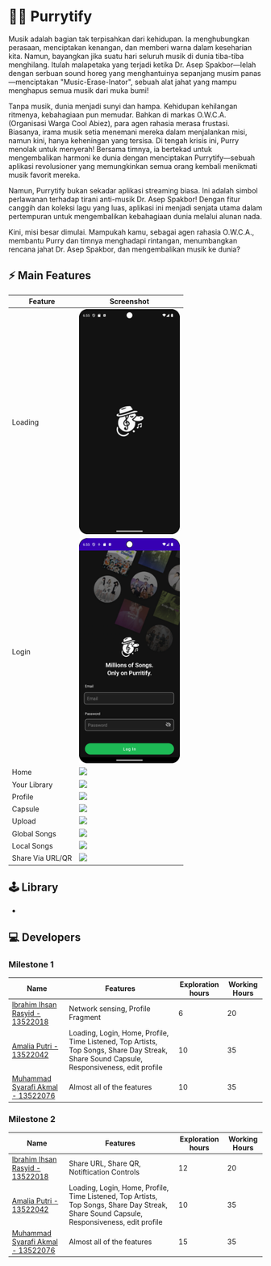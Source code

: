 # 👨🏽 Purrytify

Musik adalah bagian tak terpisahkan dari kehidupan. Ia menghubungkan perasaan, menciptakan kenangan, dan memberi warna dalam keseharian kita. Namun, bayangkan jika suatu hari seluruh musik di dunia tiba-tiba menghilang. Itulah malapetaka yang terjadi ketika Dr. Asep Spakbor—lelah dengan serbuan sound horeg yang menghantuinya sepanjang musim panas—menciptakan "Music-Erase-Inator", sebuah alat jahat yang mampu menghapus semua musik dari muka bumi!

Tanpa musik, dunia menjadi sunyi dan hampa. Kehidupan kehilangan ritmenya, kebahagiaan pun memudar. Bahkan di markas O.W.C.A. (Organisasi Warga Cool Abiez), para agen rahasia merasa frustasi. Biasanya, irama musik setia menemani mereka dalam menjalankan misi, namun kini, hanya keheningan yang tersisa. Di tengah krisis ini, Purry menolak untuk menyerah! Bersama timnya, ia bertekad untuk mengembalikan harmoni ke dunia dengan menciptakan Purrytify—sebuah aplikasi revolusioner yang memungkinkan semua orang kembali menikmati musik favorit mereka.

Namun, Purrytify bukan sekadar aplikasi streaming biasa. Ini adalah simbol perlawanan terhadap tirani anti-musik Dr. Asep Spakbor! Dengan fitur canggih dan koleksi lagu yang luas, aplikasi ini menjadi senjata utama dalam pertempuran untuk mengembalikan kebahagiaan dunia melalui alunan nada.

Kini, misi besar dimulai. Mampukah kamu, sebagai agen rahasia O.W.C.A., membantu Purry dan timnya menghadapi rintangan, menumbangkan rencana jahat Dr. Asep Spakbor, dan mengembalikan musik ke dunia?

## ⚡ Main Features

| Feature      | Screenshot                                                     |
| ------------ | -------------------------------------------------------------- |
| Loading      | <img src="screenshots/loading.png" alt="loading" width="200"/> |
| Login        | <img src="screenshots/login.png" alt="login" width="200"/>     |
| Home         | <img src="https://github.com/user-attachments/assets/2418e4a4-509d-4e57-9fd0-b74320e8e4c3" width="200"/> |
| Your Library | <img src="https://github.com/user-attachments/assets/20070ea6-0446-40a8-861d-0b6c0ac020e8" width="200"/> |
| Profile      | <img src="https://github.com/user-attachments/assets/2536f754-97d5-48ab-9502-31d8c526736a" width="200"/> |
| Capsule      | <img src="https://github.com/user-attachments/assets/9435c3b8-49d6-4b6b-a1d9-c692f91e22f2" width="200"/> |
| Upload       | <img src="https://github.com/user-attachments/assets/7545a02a-48b7-4efa-9482-14f3eb8cb5af" width="200"/> |
| Global Songs | <img src="https://github.com/user-attachments/assets/6bcd31a9-5468-4895-9d03-4856bc3bf75a" width="200"/> |
| Local Songs  | <img src="https://github.com/user-attachments/assets/d922354c-c4a4-42f9-80e7-3171bd6228a7" width="200"/> |
| Share Via URL/QR | <img src="https://github.com/user-attachments/assets/e160c891-8b5e-442c-8fa5-377dc7fa725a" width="200"/> | 


## 🕹️ Library

-

## 💻 Developers

### Milestone 1
| Name                                                                 | Features                                                                                                                    | Exploration hours | Working Hours |
| -------------------------------------------------------------------- | --------------------------------------------------------------------------------------------------------------------------- | ----------------- | ------------- |
| [Ibrahim Ihsan Rasyid - 13522018](https://github.com/ibrahim-rasyid) | Network sensing, Profile Fragment                                                                                           | 6                 | 20            |
| [Amalia Putri - 13522042](https://github.com/amaliap21)              | Loading, Login, Home, Profile, Time Listened, Top Artists, Top Songs, Share Day Streak, Share Sound Capsule, Responsiveness, edit profile | 10                 | 35            |
| [Muhammad Syarafi Akmal - 13522076](https://github.com/SyarafiAkmal) | Almost all of the features                                                                                                  | 10                | 35            |

### Milestone 2
| Name                                                                 | Features                                                                                                                    | Exploration hours | Working Hours |
| -------------------------------------------------------------------- | --------------------------------------------------------------------------------------------------------------------------- | ----------------- | ------------- |
| [Ibrahim Ihsan Rasyid - 13522018](https://github.com/ibrahim-rasyid) | Share URL, Share QR, Notiftication Controls                                                                                           | 12                 | 20            |
| [Amalia Putri - 13522042](https://github.com/amaliap21)              | Loading, Login, Home, Profile, Time Listened, Top Artists, Top Songs, Share Day Streak, Share Sound Capsule, Responsiveness, edit profile | 10                 | 35            |
| [Muhammad Syarafi Akmal - 13522076](https://github.com/SyarafiAkmal) | Almost all of the features                                                                                                  | 15                | 35            |
